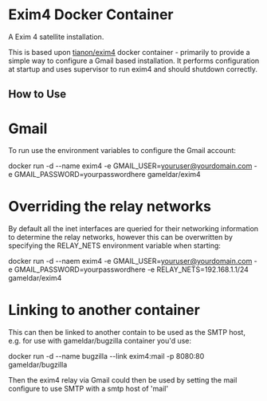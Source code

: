 Exim4 Docker Container
======================

A Exim 4 satellite installation.

This is based upon [tianon/exim4](https://github.com/tianon/dockerfiles/tree/master/exim4) docker container - primarily to provide a simple way to configure a Gmail based installation. It performs configuration at startup and uses supervisor to run exim4 and should shutdown correctly.

## How to Use

# Gmail

To run use the environment variables to configure the Gmail account:

  docker run -d --name exim4 -e GMAIL_USER=youruser@yourdomain.com -e GMAIL_PASSWORD=yourpasswordhere gameldar/exim4


# Overriding the relay networks

By default all the inet interfaces are queried for their networking information to determine the relay networks, however this can be overwritten
by specifying the RELAY_NETS environment variable when starting:

  docker run -d --naem exim4 -e GMAIL_USER=youruser@yourdomain.com -e GMAIL_PASSWORD=yourpasswordhere -e RELAY_NETS=192.168.1.1/24 gameldar/exim4


# Linking to another container

This can then be linked to another contain to be used as the SMTP host, e.g. for use with gameldar/bugzilla container you'd use:

  docker run -d --name bugzilla --link exim4:mail -p 8080:80 gameldar/bugzilla

Then the exim4 relay via Gmail could then be used by setting the mail configure to use SMTP with a smtp host of 'mail'
